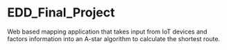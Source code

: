 # EDD_Final_Project
Web based mapping application that takes input from IoT devices and factors information into an A-star algorithm to calculate the shortest route.
